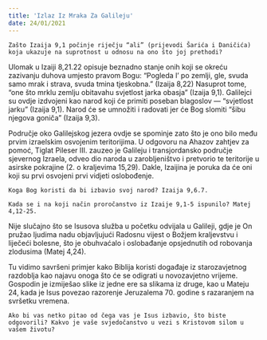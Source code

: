 ```yaml
---
title: 'Izlaz Iz Mraka Za Galileju'
date: 24/01/2021
---
```


`Zašto Izaija 9,1 počinje riječju “ali” (prijevodi Šarića i Daničića) koja ukazuje na suprotnost u odnosu na ono što joj prethodi?`

Ulomak u Izaiji 8,21.22 opisuje beznadno stanje onih koji se okreću zazivanju duhova umjesto pravom Bogu: “Pogleda l’ po zemlji, gle, svuda samo mrak i strava, svuda tmina tjeskobna.” (Izaija 8,22) Nasuprot tome, “one što mrklu zemlju obitavahu svjetlost jarka obasja” (Izaija 9,1). Galilejci su ovdje izdvojeni kao narod koji će primiti poseban blagoslov — “svjetlost jarku” (Izaija 9,1). Narod će se umnožiti i radovati jer će Bog slomiti “šibu njegova goniča” (Izaija 9,3).

Područje oko Galilejskog jezera ovdje se spominje zato što je ono bilo među prvim izraelskim osvojenim teritorijima. U odgovoru na Ahazov zahtjev za pomoć, Tiglat Pileser III. zauzeo je Galileju i transjordansko područje sjevernog Izraela, odveo dio naroda u zarobljeništvo i pretvorio te teritorije u asirske pokrajine (2. o kraljevima 15,29). Dakle, Izaijina je poruka da će oni koji su prvi osvojeni prvi vidjeti oslobođenje.

`Koga Bog koristi da bi izbavio svoj narod? Izaija 9,6.7.`

`Kada se i na koji način proročanstvo iz Izaije 9,1-5 ispunilo? Matej 4,12-25.`

Nije slučajno što se Isusova služba u početku odvijala u Galileji, gdje je On pružao ljudima nadu objavljujući Radosnu vijest o Božjem kraljevstvu i liječeći bolesne, što je obuhvaćalo i oslobađanje opsjednutih od robovanja zlodusima (Matej 4,24).

Tu vidimo savršeni primjer kako Biblija koristi događaje iz starozavjetnog razdoblja kao najavu onoga što će se odigrati u novozavjetno vrijeme. Gospodin je izmiješao slike iz jedne ere sa slikama iz druge, kao u Mateju 24, kada je Isus povezao razorenje Jeruzalema 70. godine s razaranjem na svršetku vremena.

`Ako bi vas netko pitao od čega vas je Isus izbavio, što biste odgovorili? Kakvo je vaše svjedočanstvo u vezi s Kristovom silom u vašem životu?`